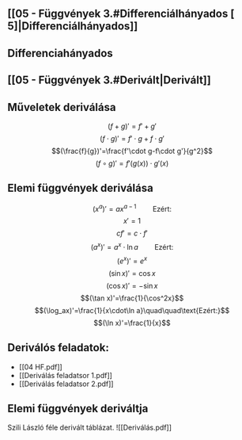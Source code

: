 ## [[05 - Függvények 3.#Differenciálhányados [ 5\]|Differenciálhányados]]
## Differenciahányados
## [[05 - Függvények 3.#Derivált|Derivált]]
## Műveletek deriválása
$$(f+g)'=f'+g'$$
$$(f\cdot g)'=f'\cdot g+f\cdot g'$$
$$(\frac{f}{g})'=\frac{f'\cdot g-f\cdot g'}{g^2}$$
$$(f\circ g)'=f'(g(x))\cdot g'(x)$$
## Elemi függvények deriválása
$$(x^a)'=ax^{a-1}\quad\quad\text{Ezért:}$$
$$x'=1$$
$$cf'=c\cdot f'$$
$$(a^x)'=a^x\cdot\ln a\quad\quad\text{Ezért:}$$
$$(e^x)'=e^x$$
$$(\sin x)'=\cos x$$
$$(\cos x)'=-\sin x$$
$$(\tan x)'=\frac{1}{\cos^2x}$$$$(\log_ax)'=\frac{1}{x\cdot\ln a}\quad\quad\text{Ezért:}$$
$$(\ln x)'=\frac{1}{x}$$
## Deriválós feladatok:
- [[04 HF.pdf]]
- [[Deriválás feladatsor 1.pdf]]
- [[Deriválás feladatsor 2.pdf]]
## Elemi függvények deriváltja
Szili László féle derivált táblázat.
![[Deriválás.pdf]]